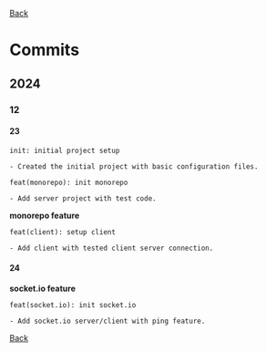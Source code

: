 [Back](index.md)

# Commits

## 2024

### 12

#### 23

```plaintext
init: initial project setup

- Created the initial project with basic configuration files.
```

```plaintext
feat(monorepo): init monorepo

- Add server project with test code.
```

**monorepo feature**

```plaintext
feat(client): setup client

- Add client with tested client server connection.
```

#### 24

**socket.io feature**

```plaintext
feat(socket.io): init socket.io

- Add socket.io server/client with ping feature.
```

[Back](index.md)
